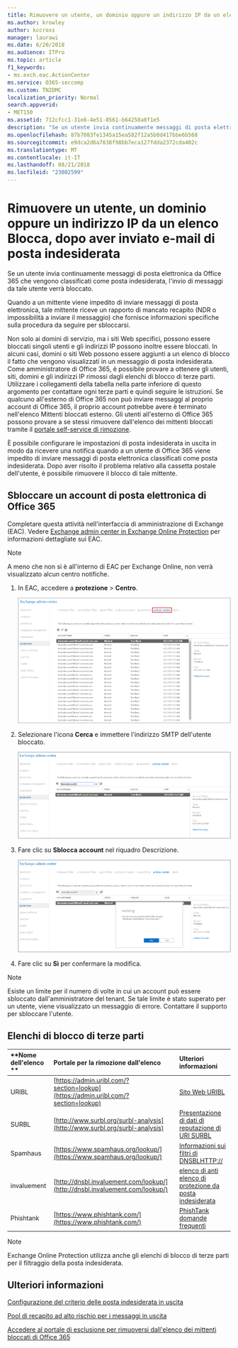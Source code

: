```yaml
---
title: Rimuovere un utente, un dominio oppure un indirizzo IP da un elenco Blocca, dopo aver inviato e-mail di posta indesiderata
ms.author: krowley
author: kccross
manager: laurawi
ms.date: 6/20/2018
ms.audience: ITPro
ms.topic: article
f1_keywords:
- ms.exch.eac.ActionCenter
ms.service: O365-seccomp
ms.custom: TN2DMC
localization_priority: Normal
search.appverid:
- MET150
ms.assetid: 712cfcc1-31e8-4e51-8561-b64258a8f1e5
description: "Se un utente invia continuamente messaggi di posta elettronica da Office 365 che vengono classificati come posta indesiderata, l'invio di messaggi da tale utente verrà bloccato. "
ms.openlocfilehash: 87b7083fe1345a15ea582f12a5b0d417bbe6b568
ms.sourcegitcommit: e9dca2d6a7838f98bb7eca127fdda2372cda402c
ms.translationtype: MT
ms.contentlocale: it-IT
ms.lasthandoff: 08/21/2018
ms.locfileid: "23002599"
---
```

# <a name="removing-a-user-domain-or-ip-address-from-a-block-list-after-sending-spam-email"></a>Rimuovere un utente, un dominio oppure un indirizzo IP da un elenco Blocca, dopo aver inviato e-mail di posta indesiderata

Se un utente invia continuamente messaggi di posta elettronica da Office 365 che vengono classificati come posta indesiderata, l'invio di messaggi da tale utente verrà bloccato.  
  

Quando a un mittente viene impedito di inviare messaggi di posta elettronica, tale mittente riceve un rapporto di mancato recapito (NDR o impossibilità a inviare il messaggio) che fornisce informazioni specifiche sulla procedura da seguire per sbloccarsi.
  
Non solo ai domini di servizio, ma i siti Web specifici, possono essere bloccati singoli utenti e gli indirizzi IP possono inoltre essere bloccati. In alcuni casi, domini o siti Web possono essere aggiunti a un elenco di blocco il fatto che vengono visualizzati in un messaggio di posta indesiderata. Come amministratore di Office 365, è possibile provare a ottenere gli utenti, siti, domini e gli indirizzi IP rimossi dagli elenchi di blocco di terze parti. Utilizzare i collegamenti della tabella nella parte inferiore di questo argomento per contattare ogni terze parti e quindi seguire le istruzioni. Se qualcuno all'esterno di Office 365 non può inviare messaggi al proprio account di Office 365, il proprio account potrebbe avere è terminato nell'elenco Mittenti bloccati esterno. Gli utenti all'esterno di Office 365 possono provare a se stessi rimuovere dall'elenco dei mittenti bloccati tramite il [portale self-service di rimozione](https://technet.microsoft.com/library/mt661881%28v=exchg.150%29.aspx).
  
È possibile configurare le impostazioni di posta indesiderata in uscita in modo da ricevere una notifica quando a un utente di Office 365 viene impedito di inviare messaggi di posta elettronica classificati come posta indesiderata. Dopo aver risolto il problema relativo alla cassetta postale dell'utente, è possibile rimuovere il blocco di tale mittente.
  
## <a name="unblock-a-blocked-office-365-email-account"></a>Sbloccare un account di posta elettronica di Office 365

Completare questa attività nell'interfaccia di amministrazione di Exchange (EAC). Vedere [Exchange admin center in Exchange Online Protection](exchange-admin-center-in-exchange-online-protection-eop.md) per informazioni dettagliate sui EAC. 
  
> [!NOTE]
> A meno che non si è all'interno di EAC per Exchange Online, non verrà visualizzato alcun centro notifiche. 
  
1. In EAC, accedere a **protezione** \> **Centro**.
    
    ![Passare al centro notifiche nell'interfaccia di amministrazione di Exchange](media/9bbf0844-7b34-4a86-a2b7-8c7e9c8519a3.png)
  
2. Selezionare l'icona **Cerca** e immettere l'indirizzo SMTP dell'utente bloccato. 
    
    ![Ricerca di un utente bloccato nel centro notifiche](media/f931b5a0-7115-4d95-9f6f-b403436031ba.png)
  
3. Fare clic su **Sblocca account** nel riquadro Descrizione. 
    
    ![Sblocco di un utente nel centro notifiche](media/c5d5b1b9-8416-45aa-9631-881e94d1d056.png)
  
4. Fare clic su **Sì** per confermare la modifica. 
    
> [!NOTE]
> Esiste un limite per il numero di volte in cui un account può essere sbloccato dall'amministratore del tenant. Se tale limite è stato superato per un utente, viene visualizzato un messaggio di errore. Contattare il supporto per sbloccare l'utente. 
  
## <a name="third-party-block-lists"></a>Elenchi di blocco di terze parti

|**Nome dell'elenco **|**Portale per la rimozione dall'elenco**|**Ulteriori informazioni**|
|:-----|:-----|:-----|
|URIBL  <br/> |[https://admin.uribl.com/?section=lookup](https://admin.uribl.com/?section=lookup) <br/> |[Sito Web URIBL](https://uribl.com/) <br/> |
|SURBL  <br/> |[http://www.surbl.org/surbl-analysis](http://www.surbl.org/surbl-analysis) <br/> |[Presentazione di dati di reputazione di URI SURBL](http://www.surbl.org/) <br/> |
|Spamhaus   <br/> |[https://www.spamhaus.org/lookup/](https://www.spamhaus.org/lookup/) <br/> |[Informazioni sui filtri di DNSBLHTTP://](https://www.spamhaus.org/whitepapers/dnsbl_function/) <br/> |
|invaluement  <br/> |[http://dnsbl.invaluement.com/lookup/](http://dnsbl.invaluement.com/lookup/) <br/> |[elenco di anti elenco di protezione da posta indesiderata](http://dnsbl.invaluement.com/) <br/> |
|Phishtank  <br/> |[https://www.phishtank.com/](https://www.phishtank.com/) <br/> |[PhishTank domande frequenti](https://www.phishtank.com/faq.php) <br/> |
   
> [!NOTE]
> Exchange Online Protection utilizza anche gli elenchi di blocco di terze parti per il filtraggio della posta indesiderata. 
   
## <a name="for-more-information"></a>Ulteriori informazioni

[Configurazione del criterio delle posta indesiderata in uscita](configure-the-outbound-spam-policy.md)
  
[Pool di recapito ad alto rischio per i messaggi in uscita](high-risk-delivery-pool-for-outbound-messages.md)

[Accedere al portale di esclusione per rimuoversi dall'elenco dei mittenti bloccati di Office 365](use-the-delist-portal-to-remove-yourself-from-the-office-365-blocked-senders-lis.md)
  

  

